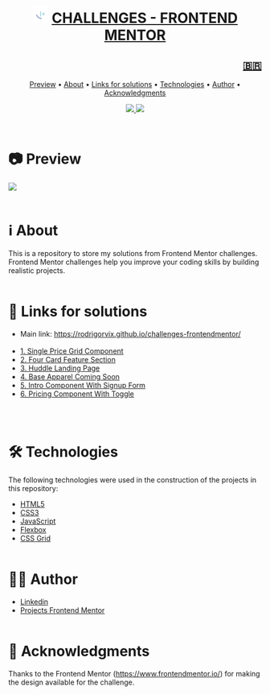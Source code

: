 <h1 align="center">
    <img src="./images-readme/favicon-32x32.png" alt="My cool logo"/>
    <a href="https://rodrigorvix.github.io/challenges-frontendmentor/">CHALLENGES - FRONTEND MENTOR</a>
</h1>
<h2 style='text-align:right'><a href=https://github.com/rodrigorvix/challenges-frontentmentor/blob/main/README-PT-BR.md><span align="rigth">🇧🇷</span></a></h2>

<p align="center">
 <a href="#📷-preview">Preview</a> •
 <a href="#ℹ️-about">About</a> • 
 <a href="#🔗-links-for-solutions">Links for solutions</a> • 
 <a href="#🛠-technologies">Technologies</a> •  
 <a href="#👨‍💻-author">Author</a> • 
 <a href="#👏-acknowledgments">Acknowledgments</a> 
</p>

<p align="center">
  <a href="https://www.linkedin.com/in/rodrigovitoriense/">
<img src="https://img.shields.io/static/v1?label=DEVELOPER&message=RODRIGOVITORIENSE&color=7159c1&style=for-the-badge&logo="/>
</a>
<img src="https://img.shields.io/static/v1?label=LICENSE&message=MIT&color=7159c1&style=for-the-badge&logo="/>
</p><br>

# 📷 Preview

<img src="./images-readme/challenges-preview.gif">
<br><br>

# ℹ️ About

This is a repository to store my solutions from Frontend Mentor challenges. Frontend Mentor challenges help you improve your coding skills by building realistic projects.
<br><br>

# 🔗 Links for solutions

- Main link: https://rodrigorvix.github.io/challenges-frontendmentor/
  <br><br>
- [1. Single Price Grid Component](https://rodrigorvix.github.io/challenges-frontendmentor/single-price-grid-component/)
- [2. Four Card Feature Section](https://rodrigorvix.github.io/challenges-frontendmentor/four-card-feature-section/)
- [3. Huddle Landing Page](https://rodrigorvix.github.io/challenges-frontendmentor/huddle-landing-page/)
- [4. Base Apparel Coming Soon](https://rodrigorvix.github.io/challenges-frontendmentor/base-apparel-coming-soon/)
- [5. Intro Component With Signup Form](https://rodrigorvix.github.io/challenges-frontendmentor/intro-component-with-signup-form/)
- [6. Pricing Component With Toggle](https://rodrigorvix.github.io/challenges-frontendmentor/pricing-component-with-toggle/)

<br><br>

# 🛠 Technologies

The following technologies were used in the construction of the projects in this repository:

- [HTML5](https://developer.mozilla.org/en-US/docs/Glossary/HTML5)
- [CSS3](https://developer.mozilla.org/pt-BR/docs/Web/CSS)
- [JavaScript](https://developer.mozilla.org/pt-BR/docs/Web/JavaScript)
- [Flexbox](https://developer.mozilla.org/pt-BR/docs/Web/CSS/CSS_Flexible_Box_Layout/Basic_Concepts_of_Flexbox)
- [CSS Grid](https://developer.mozilla.org/pt-BR/docs/Web/CSS/CSS_Grid_Layout)
  <br><br>

# 👨‍💻 Author

- [Linkedin](https://www.linkedin.com/in/rodrigovitoriense/)
- [Projects Frontend Mentor](https://www.frontendmentor.io/profile/rodrigorvix)
  <br><br>

# 👏 Acknowledgments

Thanks to the Frontend Mentor (https://www.frontendmentor.io/) for making the design available for the challenge.
